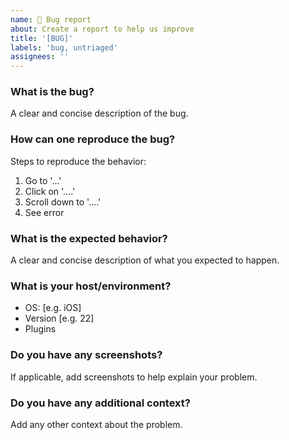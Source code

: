 ```yaml
---
name: 🐛 Bug report
about: Create a report to help us improve
title: '[BUG]'
labels: 'bug, untriaged'
assignees: ''
---
```


### What is the bug?
A clear and concise description of the bug.

### How can one reproduce the bug?
Steps to reproduce the behavior:
1. Go to '...'
2. Click on '....'
3. Scroll down to '....'
4. See error

### What is the expected behavior?
A clear and concise description of what you expected to happen.

### What is your host/environment?
 - OS: [e.g. iOS]
 - Version [e.g. 22]
 - Plugins

### Do you have any screenshots?
If applicable, add screenshots to help explain your problem.

### Do you have any additional context?
Add any other context about the problem.
